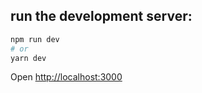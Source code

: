 ## run the development server:

```bash
npm run dev
# or
yarn dev
```

Open [http://localhost:3000](http://localhost:3000)
